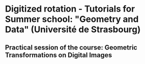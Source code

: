 # Digitized rotation - Tutorials for Summer school: "Geometry and Data" (Université de Strasbourg)
## Practical session of the course: Geometric Transformations on Digital Images
